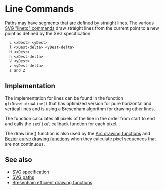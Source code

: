 # Line Commands

Paths may have segments that are defined by straight lines.  The various
[SVG "lineto" commands](https://www.w3.org/TR/SVG11/paths.html#PathDataLinetoCommands) draw straight lines from the
current point to a new point as defined by the SVG specification:

```txt
  L <xDest> <yDest>
  l <xDest-delta> <yDest-delta>
  H <xDest>
  h <xDest-delta>
  V <yDest>
  v <yDest-delta>
  z and Z
```

## Implementation

The implementation for lines can be found in the function `gfxDraw::drawLine()` that has optimized version for pure
horizontal and vertical lines and is using a Bresenham algorithm for drawing other lines.

The function calculates all pixels of the line in the order from start to end and calls the `setPixel` callback function
for each pixel.

The drawLine() function is also used by the [Arc drawing functions](elliptical_arc_command.md) and
[Bezier curve drawing functions](bezier_command.md) when they calculate pixel sequences that are not continuous.


## See also

* [SVG specification](https://www.w3.org/TR/SVG2/)
* [SVG paths](https://www.w3.org/TR/SVG2/paths.html)
* [Bresenham efficient drawing functions](http://members.chello.at/easyfilter/bresenham.html)
